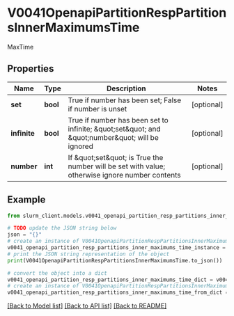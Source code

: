 # V0041OpenapiPartitionRespPartitionsInnerMaximumsTime

MaxTime

## Properties

Name | Type | Description | Notes
------------ | ------------- | ------------- | -------------
**set** | **bool** | True if number has been set; False if number is unset | [optional] 
**infinite** | **bool** | True if number has been set to infinite; \&quot;set\&quot; and \&quot;number\&quot; will be ignored | [optional] 
**number** | **int** | If \&quot;set\&quot; is True the number will be set with value; otherwise ignore number contents | [optional] 

## Example

```python
from slurm_client.models.v0041_openapi_partition_resp_partitions_inner_maximums_time import V0041OpenapiPartitionRespPartitionsInnerMaximumsTime

# TODO update the JSON string below
json = "{}"
# create an instance of V0041OpenapiPartitionRespPartitionsInnerMaximumsTime from a JSON string
v0041_openapi_partition_resp_partitions_inner_maximums_time_instance = V0041OpenapiPartitionRespPartitionsInnerMaximumsTime.from_json(json)
# print the JSON string representation of the object
print(V0041OpenapiPartitionRespPartitionsInnerMaximumsTime.to_json())

# convert the object into a dict
v0041_openapi_partition_resp_partitions_inner_maximums_time_dict = v0041_openapi_partition_resp_partitions_inner_maximums_time_instance.to_dict()
# create an instance of V0041OpenapiPartitionRespPartitionsInnerMaximumsTime from a dict
v0041_openapi_partition_resp_partitions_inner_maximums_time_from_dict = V0041OpenapiPartitionRespPartitionsInnerMaximumsTime.from_dict(v0041_openapi_partition_resp_partitions_inner_maximums_time_dict)
```
[[Back to Model list]](../README.md#documentation-for-models) [[Back to API list]](../README.md#documentation-for-api-endpoints) [[Back to README]](../README.md)


